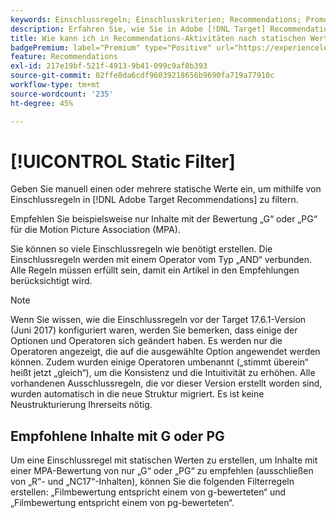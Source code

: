 ```yaml
---
keywords: Einschlussregeln; Einschlusskriterien; Recommendations; Promotion; Promotions; dynamische Filterung; statisch; statischer Filter
description: Erfahren Sie, wie Sie in Adobe [!DNL Target] Recommendations manuell einen oder mehrere statische Werte eingeben, um mithilfe von Einschlussregeln zu filtern.
title: Wie kann ich in Recommendations-Aktivitäten nach statischen Werten filtern?
badgePremium: label="Premium" type="Positive" url="https://experienceleague.adobe.com/docs/target/using/introduction/intro.html?lang=de#premium newtab=true" tooltip="Hier finden Sie Informationen zum Lieferumfang von Target Premium."
feature: Recommendations
exl-id: 217e19bf-521f-4913-9b41-099c9af8b393
source-git-commit: 02ffe8da6cdf96039218656b9690fa719a77910c
workflow-type: tm+mt
source-wordcount: '235'
ht-degree: 45%

---
```


# [!UICONTROL Static Filter]

Geben Sie manuell einen oder mehrere statische Werte ein, um mithilfe von Einschlussregeln in [!DNL Adobe Target Recommendations] zu filtern.

Empfehlen Sie beispielsweise nur Inhalte mit der Bewertung „G“ oder „PG“ für die Motion Picture Association (MPA).

Sie können so viele Einschlussregeln wie benötigt erstellen. Die Einschlussregeln werden mit einem Operator vom Typ „AND“ verbunden. Alle Regeln müssen erfüllt sein, damit ein Artikel in den Empfehlungen berücksichtigt wird.

>[!NOTE]
>
>Wenn Sie wissen, wie die Einschlussregeln vor der Target 17.6.1-Version (Juni 2017) konfiguriert waren, werden Sie bemerken, dass einige der Optionen und Operatoren sich geändert haben. Es werden nur die Operatoren angezeigt, die auf die ausgewählte Option angewendet werden können. Zudem wurden einige Operatoren umbenannt („stimmt überein“ heißt jetzt „gleich“), um die Konsistenz und die Intuitivität zu erhöhen. Alle vorhandenen Ausschlussregeln, die vor dieser Version erstellt worden sind, wurden automatisch in die neue Struktur migriert. Es ist keine Neustrukturierung Ihrerseits nötig.

## Empfohlene Inhalte mit G oder PG

Um eine Einschlussregel mit statischen Werten zu erstellen, um Inhalte mit einer MPA-Bewertung von nur „G“ oder „PG“ zu empfehlen (ausschließen von „R“- und „NC17“-Inhalten), können Sie die folgenden Filterregeln erstellen: „Filmbewertung entspricht einem von g-bewerteten“ und „Filmbewertung entspricht einem von pg-bewerteten“.
